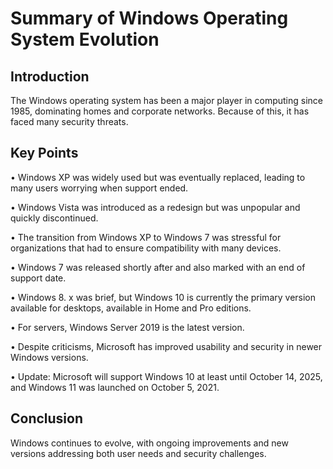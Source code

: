 # Summary of Windows Operating System Evolution 

## Introduction 
The Windows operating system has been a major player in computing since 1985, dominating homes and corporate networks. Because of this, it has faced many security threats. 

## Key Points 
• Windows XP was widely used but was eventually replaced, leading to many users worrying when support ended. 

• Windows Vista was introduced as a redesign but was unpopular and quickly discontinued.

• The transition from Windows XP to Windows 7 was stressful for organizations that had to ensure compatibility with many devices. 

• Windows 7 was released shortly after and also marked with an end of support date. 

• Windows 8. x was brief, but Windows 10 is currently the primary version available for desktops, available in Home and Pro editions. 

• For servers, Windows Server 2019 is the latest version. 

• Despite criticisms, Microsoft has improved usability and security in newer Windows versions. 

• Update: Microsoft will support Windows 10 at least until October 14, 2025, and Windows 11 was launched on October 5, 2021. 

## Conclusion 
Windows continues to evolve, with ongoing improvements and new versions addressing both user needs and security challenges.